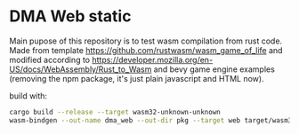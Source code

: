 # DMA Web static

Main pupose of this repository is to test wasm compilation from rust code. Made from template https://github.com/rustwasm/wasm_game_of_life and modified according to https://developer.mozilla.org/en-US/docs/WebAssembly/Rust_to_Wasm and bevy game engine examples (removing the npm package, it's just plain javascript and HTML now).

build with:

```bash
cargo build --release --target wasm32-unknown-unknown
wasm-bindgen --out-name dma_web --out-dir pkg --target web target/wasm32-unknown-unknown/release/dma_web.wasm
```

